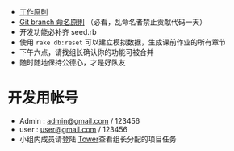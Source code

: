 * [工作原則](https://github.com/xingrowth/fullstack-course/wiki/%E5%9C%98%E9%9A%8A%E5%B7%A5%E4%BD%9C%E5%8E%9F%E5%89%87)
* [Git branch 命名原則](https://github.com/xingrowth/fullstack-course/wiki/Git-branch-%E5%91%BD%E5%90%8D%E8%A6%8F%E5%89%87) （必看，乱命名者禁止贡献代码一天）
* 开发功能必补齐 seed.rb
* 使用 `rake db:reset` 可以建立模拟数据，生成课前作业的所有章节
* 下午六点，请找组长确认你的功能可被合并
* 随时随地保持公德心，才是好队友

# 开发用帐号

* Admin : admin@gmail.com / 123456
* user : user@gmail.com / 123456
* 小组内成员请登陆 [Tower](https://tower.im/projects/4662ebd7b07a498cb4ec0b17acf8c318/)查看组长分配的项目任务